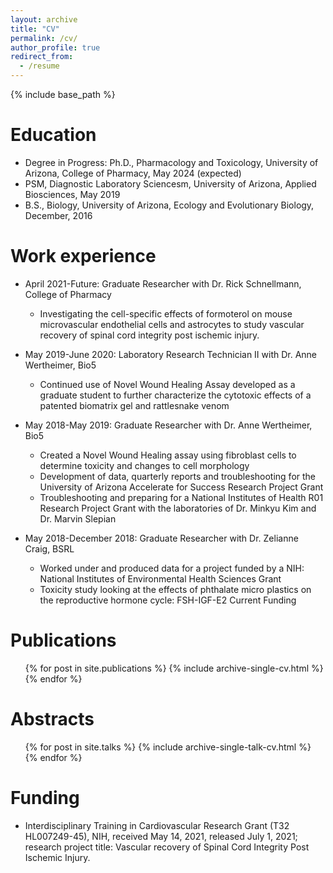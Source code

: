 ```yaml
---
layout: archive
title: "CV"
permalink: /cv/
author_profile: true
redirect_from:
  - /resume
---
```


{% include base_path %}

Education
======
* Degree in Progress: Ph.D., Pharmacology and Toxicology, University of Arizona, College of Pharmacy, May 2024 (expected)
* PSM, Diagnostic Laboratory Sciencesm, University of Arizona, Applied Biosciences, May 2019
* B.S., Biology, University of Arizona, Ecology and Evolutionary Biology, December, 2016


Work experience
======
* April 2021-Future: Graduate Researcher with Dr. Rick Schnellmann, College of Pharmacy
  * Investigating the cell-specific effects of formoterol on mouse microvascular endothelial cells and astrocytes to study vascular recovery of spinal cord integrity post ischemic injury.

* May 2019-June 2020: Laboratory Research Technician II with Dr. Anne Wertheimer, Bio5
  * Continued use of Novel Wound Healing Assay developed as a graduate student to further characterize the cytotoxic effects of a patented biomatrix gel and rattlesnake venom
  
* May 2018-May 2019: Graduate Researcher with Dr. Anne Wertheimer, Bio5
  * Created a Novel Wound Healing assay using fibroblast cells to determine toxicity and changes to cell morphology
  * Development of data, quarterly reports and troubleshooting for the University of Arizona Accelerate for Success Research Project Grant
  * Troubleshooting and preparing for a National Institutes of Health R01 Research Project Grant with the laboratories of Dr. Minkyu Kim and Dr. Marvin Slepian

* May 2018-December 2018: Graduate Researcher with Dr. Zelianne Craig, BSRL
  * Worked under and produced data for a project funded by a NIH: National Institutes of Environmental Health Sciences Grant 
  * Toxicity study looking at the effects of phthalate micro plastics on the reproductive hormone cycle: FSH-IGF-E2
Current Funding

Publications
======
  <ul>{% for post in site.publications %}
    {% include archive-single-cv.html %}
  {% endfor %}</ul>
  
  
Abstracts
======
  <ul>{% for post in site.talks %}
    {% include archive-single-talk-cv.html %}
  {% endfor %}</ul>
  
  
Funding
======
* Interdisciplinary Training in Cardiovascular Research Grant (T32 HL007249-45), NIH, received May 14, 2021, released July 1, 2021; research project title: Vascular recovery of Spinal Cord Integrity Post Ischemic Injury.
